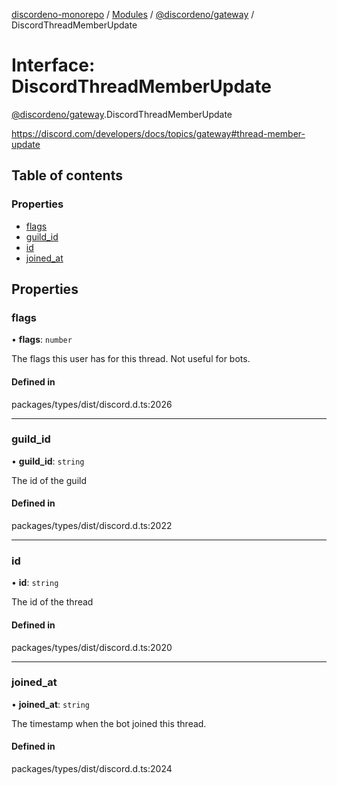 [discordeno-monorepo](../README.md) / [Modules](../modules.md) / [@discordeno/gateway](../modules/discordeno_gateway.md) / DiscordThreadMemberUpdate

# Interface: DiscordThreadMemberUpdate

[@discordeno/gateway](../modules/discordeno_gateway.md).DiscordThreadMemberUpdate

https://discord.com/developers/docs/topics/gateway#thread-member-update

## Table of contents

### Properties

- [flags](discordeno_gateway.DiscordThreadMemberUpdate.md#flags)
- [guild_id](discordeno_gateway.DiscordThreadMemberUpdate.md#guild_id)
- [id](discordeno_gateway.DiscordThreadMemberUpdate.md#id)
- [joined_at](discordeno_gateway.DiscordThreadMemberUpdate.md#joined_at)

## Properties

### flags

• **flags**: `number`

The flags this user has for this thread. Not useful for bots.

#### Defined in

packages/types/dist/discord.d.ts:2026

---

### guild_id

• **guild_id**: `string`

The id of the guild

#### Defined in

packages/types/dist/discord.d.ts:2022

---

### id

• **id**: `string`

The id of the thread

#### Defined in

packages/types/dist/discord.d.ts:2020

---

### joined_at

• **joined_at**: `string`

The timestamp when the bot joined this thread.

#### Defined in

packages/types/dist/discord.d.ts:2024
